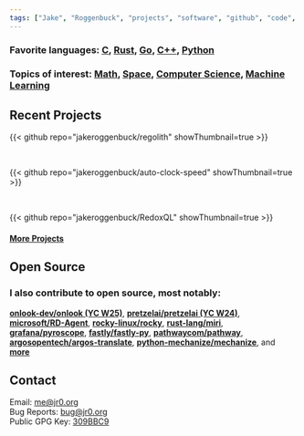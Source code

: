 ```yaml
---
tags: ["Jake", "Roggenbuck", "projects", "software", "github", "code", "product", "manager", "machine learning"]
---
```


### Favorite languages: [C](https://github.com/JakeRoggenbuck?tab=repositories&q=&type=&language=c&sort=stargazers), [Rust](https://github.com/JakeRoggenbuck?tab=repositories&q=&type=&language=rust&sort=stargazers), [Go](https://github.com/JakeRoggenbuck?tab=repositories&q=&type=&language=go&sort=stargazers), [C++](https://github.com/JakeRoggenbuck?tab=repositories&q=&type=&language=c%2B%2B&sort=stargazers), [Python](https://github.com/JakeRoggenbuck?tab=repositories&q=&type=&language=python&sort=stargazers)

### Topics of interest: [Math](math), [Space](space), [Computer Science](projects), [Machine Learning](ml)

## Recent Projects

{{< github repo="jakeroggenbuck/regolith" showThumbnail=true >}}

<br>

{{< github repo="jakeroggenbuck/auto-clock-speed" showThumbnail=true >}}

<br>

{{< github repo="jakeroggenbuck/RedoxQL" showThumbnail=true >}}

#### [More Projects](./projects)

## Open Source

### I also contribute to open source, most notably:

[**onlook-dev/onlook (YC W25)**](https://github.com/onlook-dev/onlook),
[**pretzelai/pretzelai (YC W24)**](https://github.com/pretzelai/pretzelai),
[**microsoft/RD-Agent**](https://github.com/microsoft/RD-Agent),
[**rocky-linux/rocky**](https://github.com/rocky-linux/rocky), 
[**rust-lang/miri**](https://github.com/rust-lang/miri/commit/6fee850a46872b39a92df4a1deb0c5a60cd60dc1), <!-- the changes to squash merged so they don't appear as a seperate commit -->
[**grafana/pyroscope**](https://github.com/grafana/pyroscope),
[**fastly/fastly-py**](https://github.com/fastly/fastly-py),
[**pathwaycom/pathway**](https://github.com/pathwaycom/pathway),
[**argosopentech/argos-translate**](https://github.com/argosopentech/argos-translate),
[**python-mechanize/mechanize**](https://github.com/python-mechanize/mechanize), and [**more**](https://github.com/JakeRoggenbuck?tab=repositories&q=&type=&language=&sort=stargazers)

<!--
<br>

{{< timeline >}}

{{< timelineItem icon="code" header="AggieWorks" badge="UC Davis" subheader="AggieWorks @ UC Davis" >}}
Currently working as Director of Engineering and helping build <a href="https://clubly.org?source=jr0.org">Clubly.org</a>. View all of our products at <a href="https://aggieworks.org">AggieWorks.org</a>
{{< /timelineItem >}}

{{< /timeline >}}
-->

## Contact

Email: [me@jr0.org](mailto:me@jr0.org)<br>
Bug Reports: [bug@jr0.org](mailto:bug@jr0.org)<br>
Public GPG Key: [309BBC9](jakeroggenbuck.gpg)<br>

